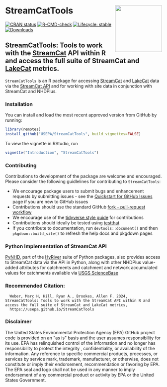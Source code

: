 # StreamCatTools <img src="man/figures/logo.png" align="right" alt="" width="150" />


<!-- badges: start -->
[![CRAN status](https://www.r-pkg.org/badges/version/StreamCatTools)](https://cran.r-project.org/package=StreamCatTools)
[![R-CMD-check](https://github.com/USEPA/StreamCatTools/actions/workflows/R-CMD-check.yaml/badge.svg)](https://github.com/USEPA/StreamCatTools/actions/workflows/R-CMD-check.yaml)
[![Lifecycle: stable](https://img.shields.io/badge/lifecycle-stable-brightgreen.svg)](https://lifecycle.r-lib.org/articles/stages.html#stable)
[![Downloads](https://cranlogs.r-pkg.org/badges/StreamCatTools)](https://cran.r-project.org/package=StreamCatTools)
<!-- badges: end -->


## StreamCatTools: Tools to work with the [StreamCat](https://www.epa.gov/national-aquatic-resource-surveys/streamcat-dataset) API within R and access the full suite of StreamCat and [LakeCat](https://www.epa.gov/national-aquatic-resource-surveys/lakecat-dataset) metrics.


`StreamCatTools` is an R package for accessing [StreamCat](https://www.epa.gov/national-aquatic-resource-surveys/streamcat-dataset) and [LakeCat](https://www.epa.gov/national-aquatic-resource-surveys/lakecat-dataset) data via the [StreamCat API]() and for working with site data in conjunction with StreamCat and NHDPlus. 

### Installation

You can install and load the most recent approved version from GitHub by running:

```r
library(remotes)
install_github("USEPA/StreamCatTools", build_vignettes=FALSE)
```

To view the vignette in RStudio, run
```r
vignette("Introduction", "StreamCatTools")
```
### Contributing
Contributions to development of the package are welcome and encouraged. Please consider the following guidlelines for contributing to `StreamCatTools`:

- We encourage package users to submit bugs and enhancement requests by submitting issues - see the [Quickstart for GitHub Issues](https://docs.github.com/en/issues/tracking-your-work-with-issues/quickstart) page if you are new to GitHub issues
- Contributions should use the standard GitHub [fork - pull-request workflow](https://gist.github.com/Chaser324/ce0505fbed06b947d962)
- We encourage use of the [tidyverse style guide](https://style.tidyverse.org/) for contributions
- Contributions should ideally be tested using [testthat](https://testthat.r-lib.org/)
- If you contribute to documentation, run `devtools::document()` and then `pkgdown::build_site()` to refresh the help docs and pkgdown pages

### Python Implementation of StreamCat API
[PyNHD](https://github.com/hyriver/pynhd), part of the [HyRiver](https://github.com/hyriver) suite of Python packages, also provides access to StreamCat data via the API in Python, along with other NHDPlus value-added attributes for catchments and catchment and network accumulated values for catchments available via [USGS ScienceBase](https://sciencebase.usgs.gov/)

### Recommended Citation:
```
  Weber, Marc H, Hill, Ryan A., Brookes, Allen F. 2024, StreamCatTools: Tools to work with the StreamCat API within R and access the full suite of StreamCat and LakeCat metrics,
  https://usepa.github.io/StreamCatTools
```
### Disclaimer
The United States Environmental Protection Agency (EPA) GitHub project code is provided on an "as is" basis and the user assumes responsibility for its use.  EPA has relinquished control of the information and no longer has responsibility to protect the integrity , confidentiality, or availability of the information.  Any reference to specific commercial products, processes, or services by service mark, trademark, manufacturer, or otherwise, does not constitute or imply their endorsement, recommendation or favoring by EPA.  The EPA seal and logo shall not be used in any manner to imply endorsement of any commercial product or activity by EPA or the United States Government.

